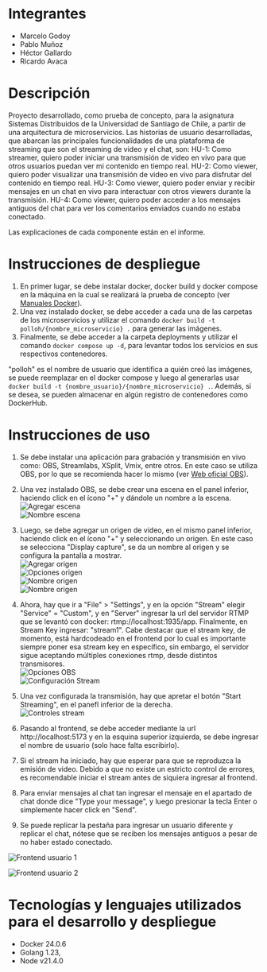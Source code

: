 # Integrantes
- Marcelo Godoy
- Pablo Muñoz
- Héctor Gallardo
- Ricardo Avaca

# Descripción
Proyecto desarrollado, como prueba de concepto, para la asignatura Sistemas Distribuidos de la Universidad de Santiago de Chile, a partir de una arquitectura de microservicios. 
Las historias de usuario desarrolladas, que abarcan las principales funcionalidades de una plataforma de streaming que son el streaming de video y el chat, son:
HU-1: Como streamer, quiero poder iniciar una transmisión de video en vivo para que otros usuarios puedan ver mi contenido en tiempo real.
HU-2: Como viewer, quiero poder visualizar una transmisión de video en vivo para disfrutar del contenido en tiempo real.
HU-3: Como viewer, quiero poder enviar y recibir mensajes en un chat en vivo para interactuar con otros viewers durante la transmisión.
HU-4: Como viewer, quiero poder acceder a los mensajes antiguos del chat para ver los comentarios enviados cuando no estaba conectado.

Las explicaciones de cada componente están en el informe.

# Instrucciones de despliegue
1. En primer lugar, se debe instalar docker, docker build y docker compose en la máquina en la cual se realizará la prueba de concepto (ver [Manuales Docker](https://docs.docker.com/manuals/)).
2. Una vez instalado docker, se debe acceder a cada una de las carpetas de los microservicios y utilizar el comando `docker build -t polloh/{nombre_microservicio} .` para generar las imágenes.
2. Finalmente, se debe acceder a la carpeta deployments y utilizar el comando `docker compose up -d`, para levantar todos los servicios en sus respectivos contenedores. 

"polloh" es el nombre de usuario que identifica a quién creó las imágenes, se puede reemplazar en el docker compose y luego al generarlas usar `docker build -t {nombre_usuario}/{nombre_microservicio} .`. Además, si se desea, se pueden almacenar en algún registro de contenedores como DockerHub.

# Instrucciones de uso
1. Se debe instalar una aplicación para grabación y transmisión en vivo como: OBS, Streamlabs, XSplit, Vmix, entre otros. En este caso se utiliza OBS, por lo que se recomienda hacer lo mismo (ver [Web oficial OBS](https://obsproject.com/es)).

2. Una vez instalado OBS, se debe crear una escena en el panel inferior, haciendo click en el ícono "+" y dándole un nombre a la escena.  
![Agregar escena](./add_scene.png)  
![Nombre escena](./scene_name.png)  


3. Luego, se debe agregar un origen de video, en el mismo panel inferior, haciendo click en el ícono "+" y seleccionando un origen. En este caso se selecciona "Display capture", se da un nombre al origen y se configura la pantalla a mostrar.  
![Agregar origen](./add_source.png)  
![Opciones origen](./add_source_options.png)  
![Nombre origen](./source_name.png)  
![Nombre origen](./display_properties.png)  


4. Ahora, hay que ir a "File" > "Settings", y en la opción "Stream" elegir "Service" = "Custom", y en "Server" ingresar la url del servidor RTMP que se levantó con docker: rtmp://localhost:1935/app. Finalmente, en Stream Key ingresar: "stream1". Cabe destacar que el stream key, de momento, está hardcodeado en el frontend por lo cual es importante siempre poner esa stream key en específico, sin embargo, el servidor sigue aceptando múltiples conexiones rtmp, desde distintos transmisores.  
![Opciones OBS](./settings.png)  
![Configuración Stream](./stream_settings.png)  

5. Una vez configurada la transmisión, hay que apretar el botón "Start Streaming", en el panefl inferior de la derecha.  
![Controles stream](controls.png)  

6. Pasando al frontend, se debe acceder mediante la url http://localhost:5173 y en la esquina superior izquierda, se debe ingresar el nombre de usuario (solo hace falta escribirlo).

7. Si el stream ha iniciado, hay que esperar para que se reproduzca la emisión de video. Debido a que no existe un estricto control de errores, es recomendable iniciar el stream antes de siquiera ingresar al frontend.

8. Para enviar mensajes al chat tan ingresar el mensaje en el apartado de chat donde dice "Type your message", y luego presionar la tecla Enter o simplemente hacer click en "Send".

9. Se puede replicar la pestaña para ingresar un usuario diferente y replicar el chat, nótese que se reciben los mensajes antiguos a pesar de no haber estado conectado.  

![Frontend usuario 1](frontend.png)  

![Frontend usuario 2](frontend2.png)  

# Tecnologías y lenguajes utilizados para el desarrollo y despliegue
- Docker 24.0.6
- Golang 1.23, 
- Node v21.4.0